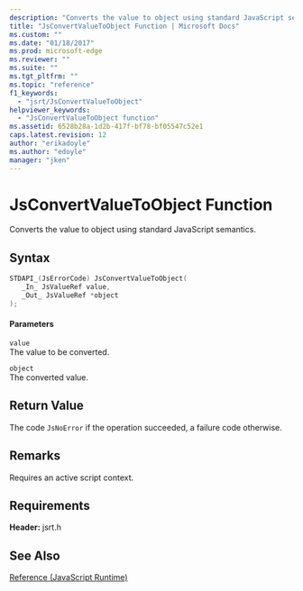 ```yaml
---
description: "Converts the value to object using standard JavaScript semantics."
title: "JsConvertValueToObject Function | Microsoft Docs"
ms.custom: ""
ms.date: "01/18/2017"
ms.prod: microsoft-edge
ms.reviewer: ""
ms.suite: ""
ms.tgt_pltfrm: ""
ms.topic: "reference"
f1_keywords: 
  - "jsrt/JsConvertValueToObject"
helpviewer_keywords: 
  - "JsConvertValueToObject function"
ms.assetid: 6528b28a-1d2b-417f-bf78-bf05547c52e1
caps.latest.revision: 12
author: "erikadoyle"
ms.author: "edoyle"
manager: "jken"
---
```

# JsConvertValueToObject Function
Converts the value to object using standard JavaScript semantics.  
  
## Syntax  
  
```cpp  
STDAPI_(JsErrorCode) JsConvertValueToObject(  
   _In_ JsValueRef value,  
   _Out_ JsValueRef *object  
);  
```  
  
#### Parameters  
 `value`  
 The value to be converted.  
  
 `object`  
 The converted value.  
  
## Return Value  
 The code `JsNoError` if the operation succeeded, a failure code otherwise.  
  
## Remarks  
 Requires an active script context.  
  
## Requirements  
 **Header:** jsrt.h  
  
## See Also  
 [Reference (JavaScript Runtime)](../chakra-hosting/reference-javascript-runtime.md)
